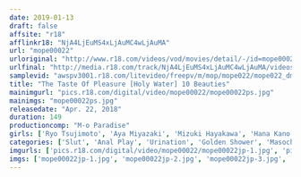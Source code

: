 ```yaml
---
date: 2019-01-13
draft: false
affsite: "r18"
afflinkr18: "NjA4LjEuMS4xLjAuMC4wLjAuMA"
url: "mope00022"
urloriginal: "http://www.r18.com/videos/vod/movies/detail/-/id=mope00022"
urlfinal: "http://media.r18.com/track/NjA4LjEuMS4xLjAuMC4wLjAuMA/videos/vod/movies/detail/-/id=mope00022"
samplevid: "awspv3001.r18.com/litevideo/freepv/m/mop/mope022/mope022_dmb_w.mp4"
title: "The Taste Of Pleasure [Holy Water] 10 Beauties"
mainimgurl: "pics.r18.com/digital/video/mope00022/mope00022ps.jpg"
mainimgs: "mope00022ps.jpg"
releasedate: "Apr. 22, 2018"
duration: 149
productioncomp: "M-o Paradise"
girls: ['Ryo Tsujimoto', 'Aya Miyazaki', 'Mizuki Hayakawa', 'Hana Kano', 'Arisa Hanyu', 'Airi Ichimatsu', 'Amina Takashiro', 'Nozomi Yuikawa', 'Reina Fujikawa']
categories: ['Slut', 'Anal Play', 'Urination', 'Golden Shower', 'Masochist Man', 'Hi-Def']
imgurls: ['pics.r18.com/digital/video/mope00022/mope00022jp-1.jpg', 'pics.r18.com/digital/video/mope00022/mope00022jp-2.jpg', 'pics.r18.com/digital/video/mope00022/mope00022jp-3.jpg', 'pics.r18.com/digital/video/mope00022/mope00022jp-4.jpg', 'pics.r18.com/digital/video/mope00022/mope00022jp-5.jpg', 'pics.r18.com/digital/video/mope00022/mope00022jp-6.jpg', 'pics.r18.com/digital/video/mope00022/mope00022jp-7.jpg', 'pics.r18.com/digital/video/mope00022/mope00022jp-8.jpg', 'pics.r18.com/digital/video/mope00022/mope00022jp-9.jpg', 'pics.r18.com/digital/video/mope00022/mope00022jp-10.jpg', 'pics.r18.com/digital/video/mope00022/mope00022jp-11.jpg', 'pics.r18.com/digital/video/mope00022/mope00022jp-12.jpg', 'pics.r18.com/digital/video/mope00022/mope00022jp-13.jpg', 'pics.r18.com/digital/video/mope00022/mope00022jp-14.jpg', 'pics.r18.com/digital/video/mope00022/mope00022jp-15.jpg', 'pics.r18.com/digital/video/mope00022/mope00022jp-16.jpg', 'pics.r18.com/digital/video/mope00022/mope00022jp-17.jpg', 'pics.r18.com/digital/video/mope00022/mope00022jp-18.jpg', 'pics.r18.com/digital/video/mope00022/mope00022jp-19.jpg', 'pics.r18.com/digital/video/mope00022/mope00022jp-20.jpg']
imgs: ['mope00022jp-1.jpg', 'mope00022jp-2.jpg', 'mope00022jp-3.jpg', 'mope00022jp-4.jpg', 'mope00022jp-5.jpg', 'mope00022jp-6.jpg', 'mope00022jp-7.jpg', 'mope00022jp-8.jpg', 'mope00022jp-9.jpg', 'mope00022jp-10.jpg', 'mope00022jp-11.jpg', 'mope00022jp-12.jpg', 'mope00022jp-13.jpg', 'mope00022jp-14.jpg', 'mope00022jp-15.jpg', 'mope00022jp-16.jpg', 'mope00022jp-17.jpg', 'mope00022jp-18.jpg', 'mope00022jp-19.jpg', 'mope00022jp-20.jpg']
---
```

